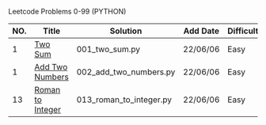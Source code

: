 Leetcode Problems 0-99 (PYTHON)

|NO.|Title|Solution|Add Date|Difficulty|
|---|-----|--------|--------|----------|
|1| [Two Sum][1]|001_two_sum.py|22/06/06|Easy|
|1| [Add Two Numbers][2]|002_add_two_numbers.py|22/06/06|Easy|
|13|[Roman to Integer][13]|013_roman_to_integer.py|22/06/06|Easy|

[1]:https://oj.leetcode.com/problems/two-sum/
[2]:https://oj.leetcode.com/problems/add-two-numbers/
[13]:https://oj.leetcode.com/problems/roman-to-integer/